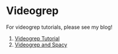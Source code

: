 # Videogrep

For videogrep tutorials, please see my blog!

1. [Videogrep Tutorial](https://lav.io/notes/videogrep-tutorial/)
1. [Videogrep and Spacy](https://lav.io/notes/videogrep-and-spacy/)
